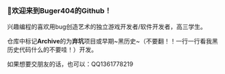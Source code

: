 ### 🌈欢迎来到Buger404的Github！

兴趣编程的喜欢用bug创造艺术的独立游戏开发者/软件开发者，高三学生。

仓库中标记**Archive**的为**弃坑**项目或早期~黑历史~（不要翻！！一行一行看我黑历史代码什么的不要哇！）开发。

如果想要交朋友的话，也可以：QQ1361778219
